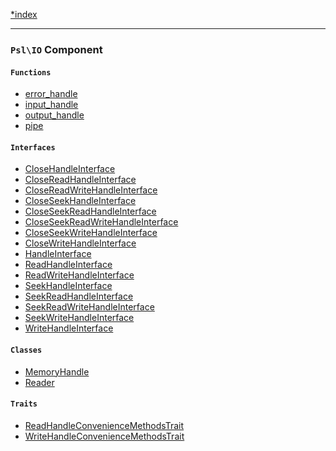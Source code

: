 <!--
    This markdown file was generated using `docs/documenter.php`.

    Any edits to it will likely be lost.
-->

[*index](./../README.md)

---

### `Psl\IO` Component

#### `Functions`

- [error_handle](./../../src/Psl/IO/error_handle.php#L20)
- [input_handle](./../../src/Psl/IO/input_handle.php#L20)
- [output_handle](./../../src/Psl/IO/output_handle.php#L20)
- [pipe](./../../src/Psl/IO/pipe.php#L24)

#### `Interfaces`

- [CloseHandleInterface](./../../src/Psl/IO/CloseHandleInterface.php#L10)
- [CloseReadHandleInterface](./../../src/Psl/IO/CloseReadHandleInterface.php#L7)
- [CloseReadWriteHandleInterface](./../../src/Psl/IO/CloseReadWriteHandleInterface.php#L7)
- [CloseSeekHandleInterface](./../../src/Psl/IO/CloseSeekHandleInterface.php#L7)
- [CloseSeekReadHandleInterface](./../../src/Psl/IO/CloseSeekReadHandleInterface.php#L7)
- [CloseSeekReadWriteHandleInterface](./../../src/Psl/IO/CloseSeekReadWriteHandleInterface.php#L7)
- [CloseSeekWriteHandleInterface](./../../src/Psl/IO/CloseSeekWriteHandleInterface.php#L7)
- [CloseWriteHandleInterface](./../../src/Psl/IO/CloseWriteHandleInterface.php#L7)
- [HandleInterface](./../../src/Psl/IO/HandleInterface.php#L21)
- [ReadHandleInterface](./../../src/Psl/IO/ReadHandleInterface.php#L10)
- [ReadWriteHandleInterface](./../../src/Psl/IO/ReadWriteHandleInterface.php#L7)
- [SeekHandleInterface](./../../src/Psl/IO/SeekHandleInterface.php#L10)
- [SeekReadHandleInterface](./../../src/Psl/IO/SeekReadHandleInterface.php#L7)
- [SeekReadWriteHandleInterface](./../../src/Psl/IO/SeekReadWriteHandleInterface.php#L7)
- [SeekWriteHandleInterface](./../../src/Psl/IO/SeekWriteHandleInterface.php#L7)
- [WriteHandleInterface](./../../src/Psl/IO/WriteHandleInterface.php#L10)

#### `Classes`

- [MemoryHandle](./../../src/Psl/IO/MemoryHandle.php#L14)
- [Reader](./../../src/Psl/IO/Reader.php#L16)

#### `Traits`

- [ReadHandleConvenienceMethodsTrait](./../../src/Psl/IO/ReadHandleConvenienceMethodsTrait.php#L15)
- [WriteHandleConvenienceMethodsTrait](./../../src/Psl/IO/WriteHandleConvenienceMethodsTrait.php#L16)


